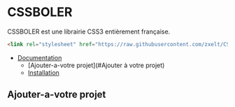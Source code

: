 # CSSBOLER
CSSBOLER est une librairie CSS3 entièrement française.

``` html
<link rel="stylesheet" href="https://raw.githubusercontent.com/zxelt/CSSBOLER/main/cssbouler.css">
```

- [Documentation](#doc)
  * [Ajouter-a-votre projet](#Ajouter à votre projet)
  * [Installation](#installation)

## Ajouter-a-votre projet
